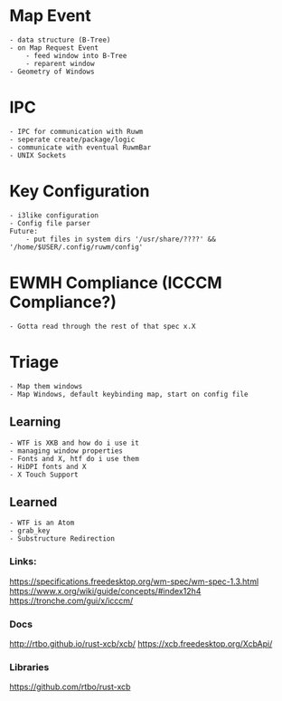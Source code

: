 
# Map Event
	- data structure (B-Tree)
	- on Map Request Event
		- feed window into B-Tree
		- reparent window
	- Geometry of Windows

# IPC 
	- IPC for communication with Ruwm
	- seperate create/package/logic
	- communicate with eventual RuwmBar
	- UNIX Sockets

# Key Configuration
	- i3like configuration
	- Config file parser
	Future: 
		- put files in system dirs '/usr/share/????' && '/home/$USER/.config/ruwm/config'

# EWMH Compliance (ICCCM Compliance?)
	- Gotta read through the rest of that spec x.X

# Triage
	- Map them windows
	- Map Windows, default keybinding map, start on config file

## Learning
	- WTF is XKB and how do i use it
	- managing window properties
	- Fonts and X, htf do i use them
	- HiDPI fonts and X
	- X Touch Support

## Learned
	- WTF is an Atom
	- grab_key
	- Substructure Redirection

### Links:
https://specifications.freedesktop.org/wm-spec/wm-spec-1.3.html
https://www.x.org/wiki/guide/concepts/#index12h4
https://tronche.com/gui/x/icccm/

### Docs
http://rtbo.github.io/rust-xcb/xcb/
https://xcb.freedesktop.org/XcbApi/

### Libraries
https://github.com/rtbo/rust-xcb



